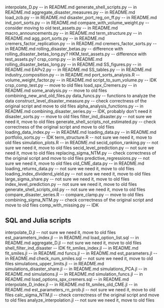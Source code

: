 interpolate_D.py -- in README.md
generate_shell_scripts.py -- in README.md
aggregate_disaster_measures.py -- in README.md
load_zcb.py -- in README.md
disaster_port_reg_on_ff.py -- in README.md
ind_port_sorts.py -- in README.md
compare_with_volume_weight.py -- consider moving to old
test_assets.py -- in README.md
macro_announcements.py -- in README.md
term_structure.py -- in README.md
agg_port_sorts.py -- in README.md
cremers_factor_replication.py -- in README.md
cremers_factor_sorts.py -- in README.md
rolling_disaster_betas.py -- difference with rolling_disaster_betas_long.py?
HKM_test_assets.py -- difference with test_assets.py?
crsp_comp.py -- in README.md
rolling_disaster_betas_long.py -- in README.md
SS_figures.py -- in README.md
EAPv2.py -- in README.md
SS_tables.py -- in README.md
industry_composition.py -- in README.md
port_sorts_analysis.R --
volume_weight_factor.py -- in README.md
script_to_sum_volume.py -- IDK
crsp_comp_test.py -- move to old files
load_spx_Cremers.py -- in README.md
some_analysis.py -- move to old files
combining_new_and_old_files.py
data_funcs.py -- functions to analyze the data
construct_level_disaster_measure.py -- check correctness of the original script and move to old files
alpha_analysis_functions.py -- in README.md
combining_disaster_series.py -- IDK, probably don't need it
disaster_sorts.py -- move to old files
filter_ind_disaster.py -- not sure we need it, move to old files
generate_shell_scripts_not_estimated.py -- check correctness of the original script and move to old files
loading_data_index.py -- in README.md
loading_data.py -- in README.md
portfolio_sorts.py -- IDK
term_structure.R -- not sure we need it, move to old files
simulation_plots.R -- in README.md
secid_option_ranking.py -- not sure we need it, move to old files
secid_level_prediction.py -- not sure we need it, move to old files
replacing_sigma_NTM.py -- check correctness of the original script and move to old files
predictive_regressions.py -- not sure we need it, move to old files
old_CME_data.py -- in README.md
loading_returns_data.py -- not sure we need it, move to old files
loading_index_dividend_yield.py -- not sure we need it, move to old files
large_sigma_share.py -- not sure we need it, move to old files
index_level_prediction.py -- not sure we need it, move to old files
generate_shell_scripts_old.py -- not sure we need it, move to old files
compare_disaster_series.R --
compare_clamp.py -- move to old files
combining_sigma_NTM.py -- check correctness of the original script and move to old files
comp_with_missing.py -- IDK

## SQL and Julia scripts

interpolate_D.jl -- not sure we need it, move to old files
est_parameters_index.jl -- in README.md
load_option_list.sql -- in README.md
aggregate_D.jl -- not sure we need it, move to old files
shell_filter_ind_disaster -- IDK
fit_smiles_index.jl -- in README.md
fit_smiles.jl -- in README.md
funcs.jl -- in README.md
est_parameters.jl -- in README.md
check_num_smiles.sql -- not sure we need it, move to old files
simulations_upper_limits.jl -- in README.md
simulations_disaster_share.jl -- in README.md
simulations_PCA.jl -- in README.md
simulations.jl -- in README.md
simulation_funcs.jl -- in README.md
load_options_spx_cremers.sql -- in README.md
interpolate_D_index.jl -- in README.md
fit_smiles_old_CME.jl -- in README.md
est_parameters_rn_prob.jl -- not sure we need it, move to old files
calc_sigma_NTM.jl -- check correctness of the original script and move to old files
analyze_interpolation.jl -- not sure we need it, move to old files
